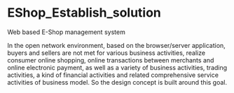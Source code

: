 # EShop_Establish_solution
Web based E-Shop management system

In the open network environment, based on the browser/server application, buyers and sellers are not met for various business activities, realize consumer online shopping, online transactions between merchants and online electronic payment, as well as a variety of business activities, trading activities, a kind of financial activities and related comprehensive service activities of business model. So the design concept is built around this goal.

